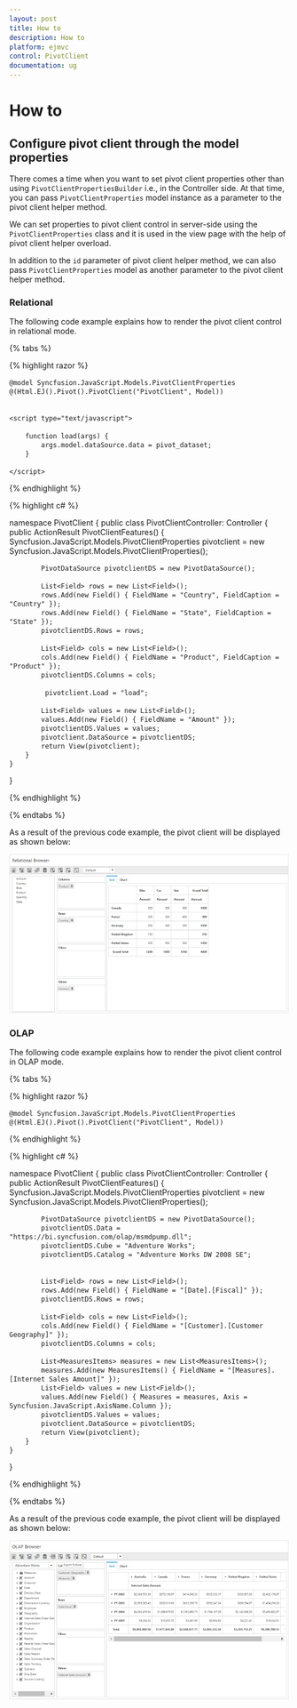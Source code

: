 ```yaml
---
layout: post
title: How to
description: How to
platform: ejmvc
control: PivotClient
documentation: ug
---
```

# How to

## Configure pivot client through the model properties

There comes a time when you want to set pivot client properties other than using `PivotClientPropertiesBuilder` i.e., in the Controller side. At that time, you can pass `PivotClientProperties` model instance as a parameter to the pivot client helper method.

We can set properties to pivot client control in server-side using the `PivotClientProperties` class and it is used in the view page with the help of pivot client helper overload.

In addition to the `id` parameter of pivot client helper method, we can also pass `PivotClientProperties` model as another parameter to the pivot client helper method.

### Relational

The following code example explains how to render the pivot client control in relational mode.

{% tabs %}

{% highlight razor %}

    @model Syncfusion.JavaScript.Models.PivotClientProperties
    @(Html.EJ().Pivot().PivotClient("PivotClient", Model))


    <script type="text/javascript">

        function load(args) {
            args.model.dataSource.data = pivot_dataset;
        }

    </script>

{% endhighlight  %}

{% highlight c# %}

namespace PivotClient
{
    public class PivotClientController: Controller
    {
        public ActionResult PivotClientFeatures()
        {
            Syncfusion.JavaScript.Models.PivotClientProperties pivotclient = new Syncfusion.JavaScript.Models.PivotClientProperties();

            PivotDataSource pivotclientDS = new PivotDataSource();

            List<Field> rows = new List<Field>();
            rows.Add(new Field() { FieldName = "Country", FieldCaption = "Country" });
            rows.Add(new Field() { FieldName = "State", FieldCaption = "State" });
            pivotclientDS.Rows = rows;

            List<Field> cols = new List<Field>();
            cols.Add(new Field() { FieldName = "Product", FieldCaption = "Product" });
            pivotclientDS.Columns = cols;

             pivotclient.Load = "load";

            List<Field> values = new List<Field>();
            values.Add(new Field() { FieldName = "Amount" });
            pivotclientDS.Values = values;
            pivotclient.DataSource = pivotclientDS;
            return View(pivotclient);
        }
    }
}

{% endhighlight  %}

{% endtabs %}

As a result of the previous code example, the pivot client will be displayed as shown below:

![purejs](How_To_images/purejs.png)

### OLAP

The following code example explains how to render the pivot client control in OLAP mode.

{% tabs %}

{% highlight razor %}

    @model Syncfusion.JavaScript.Models.PivotClientProperties
    @(Html.EJ().Pivot().PivotClient("PivotClient", Model))

{% endhighlight  %}

{% highlight c# %}

namespace PivotClient
{
    public class PivotClientController: Controller
    {
        public ActionResult PivotClientFeatures()
        {
            Syncfusion.JavaScript.Models.PivotClientProperties pivotclient = new Syncfusion.JavaScript.Models.PivotClientProperties();

            PivotDataSource pivotclientDS = new PivotDataSource();
            pivotclientDS.Data = "https://bi.syncfusion.com/olap/msmdpump.dll";
            pivotclientDS.Cube = "Adventure Works";
            pivotclientDS.Catalog = "Adventure Works DW 2008 SE";


            List<Field> rows = new List<Field>();
            rows.Add(new Field() { FieldName = "[Date].[Fiscal]" });
            pivotclientDS.Rows = rows;

            List<Field> cols = new List<Field>();
            cols.Add(new Field() { FieldName = "[Customer].[Customer Geography]" });
            pivotclientDS.Columns = cols;

            List<MeasuresItems> measures = new List<MeasuresItems>();
            measures.Add(new MeasuresItems() { FieldName = "[Measures].[Internet Sales Amount]" });
            List<Field> values = new List<Field>();
            values.Add(new Field() { Measures = measures, Axis = Syncfusion.JavaScript.AxisName.Column });
            pivotclientDS.Values = values;
            pivotclient.DataSource = pivotclientDS;
            return View(pivotclient);
        }
    }
}

{% endhighlight  %}

{% endtabs %}

As a result of the previous code example, the pivot client will be displayed as shown below:

![OlapClientside](How_To_images/OlapClientside.png)